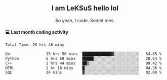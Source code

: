 <h2 align="center">I am LeKSuS hello lol</h2>
<p align="center">So yeah, I code. Sometimes.</p>

#### :computer: Last month coding activity
<!--START_SECTION:waka-->

```txt
Total Time: 28 hrs 46 mins

Go                15 hrs 56 mins  █████████████▓░░░░░░░░░░░   54.85 %
Python            5 hrs 59 mins   █████░░░░░░░░░░░░░░░░░░░░   20.64 %
C++               2 hrs 44 mins   ██▒░░░░░░░░░░░░░░░░░░░░░░   09.42 %
HTML              1 hr 16 mins    █░░░░░░░░░░░░░░░░░░░░░░░░   04.36 %
SQL               34 mins         ▓░░░░░░░░░░░░░░░░░░░░░░░░   02.00 %
```

<!--END_SECTION:waka-->
